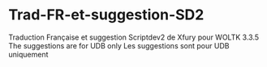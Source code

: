 Trad-FR-et-suggestion-SD2
=========================

Traduction Française et suggestion Scriptdev2 de Xfury pour WOLTK 3.3.5
The suggestions are for UDB only
Les suggestions sont pour UDB uniquement